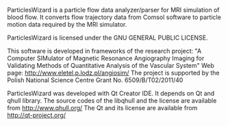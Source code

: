 ParticlesWizard is a particle flow data analyzer/parser for MRI simulation of blood flow.
It converts flow trajectory data from Comsol software to particle motion data required by the MRI simulator.

ParticlesWizard is licensed under the GNU GENERAL PUBLIC LICENSE.

This software is developed in frameworks of the research project:
"A Computer SIMulator of Magnetic Resonance Angiography Imaging for Validating Methods of Quantitative Analysis of the Vascular System"
Web page: http://www.eletel.p.lodz.pl/angiosim/
The project is supported by the Polish National Science Centre Grant No. 6509/B/T02/2011/40

ParticlesWizard was developed with Qt Creator IDE. It depends on Qt and qhull library.
The source codes of the libqhull and the license are available from http://www.qhull.org/
The Qt and its license are available from http://qt-project.org/
